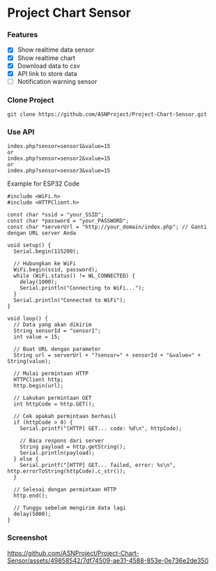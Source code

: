 # Project Chart Sensor

### Features
- [x] Show realtime data sensor
- [x] Show realtime chart
- [x] Download data to csv
- [x] API link to store data
- [ ] Notification warning sensor 

### Clone Project
```
git clone https://github.com/ASNProject/Project-Chart-Sensor.git
```

### Use API 
```
index.php?sensor=sensor1&value=15
or
index.php?sensor=sensor2&value=15
or
index.php?sensor=sensor3&value=15
```
Example for ESP32 Code
```
#include <WiFi.h>
#include <HTTPClient.h>

const char *ssid = "your_SSID";
const char *password = "your_PASSWORD";
const char *serverUrl = "http://your_domain/index.php"; // Ganti dengan URL server Anda

void setup() {
  Serial.begin(115200);

  // Hubungkan ke WiFi
  WiFi.begin(ssid, password);
  while (WiFi.status() != WL_CONNECTED) {
    delay(1000);
    Serial.println("Connecting to WiFi...");
  }
  Serial.println("Connected to WiFi");
}

void loop() {
  // Data yang akan dikirim
  String sensorId = "sensor1";
  int value = 15;

  // Buat URL dengan parameter
  String url = serverUrl + "?sensor=" + sensorId + "&value=" + String(value);

  // Mulai permintaan HTTP
  HTTPClient http;
  http.begin(url);

  // Lakukan permintaan GET
  int httpCode = http.GET();

  // Cek apakah permintaan berhasil
  if (httpCode > 0) {
    Serial.printf("[HTTP] GET... code: %d\n", httpCode);

    // Baca respons dari server
    String payload = http.getString();
    Serial.println(payload);
  } else {
    Serial.printf("[HTTP] GET... failed, error: %s\n", http.errorToString(httpCode).c_str());
  }

  // Selesai dengan permintaan HTTP
  http.end();

  // Tunggu sebelum mengirim data lagi
  delay(5000);
}

```


### Screenshot
https://github.com/ASNProject/Project-Chart-Sensor/assets/49858542/7df74509-ae31-4588-853e-0e736e2de350

